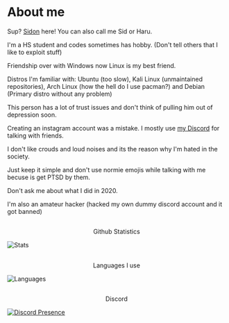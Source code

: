 # About me

Sup? [Sidon](https://www.youtube.com/watch?v=dQw4w9WgXcQ) here! You can also call me Sid or Haru. 

I'm a HS student and codes sometimes has hobby. (Don't tell others that I like to exploit stuff) 

Friendship over with Windows now Linux is my best friend. 

Distros I'm familiar with:
Ubuntu (too slow),
Kali Linux (unmaintained repositories), 
Arch Linux (how the hell do I use pacman?) and
Debian (Primary distro without any problem)

This person has a lot of trust issues and don't think of pulling him out of depression soon. 

Creating an instagram account was a mistake. I mostly use [my Discord](https://discord.com/users/728604179186188368) for talking with friends. 

I don't like crouds and loud noises and its the reason why I'm hated in the society. 

Just keep it simple and don't use normie emojis while talking with me becuse is get PTSD by them.

Don't ask me about what I did in 2020.

I'm also an amateur hacker (hacked my own dummy discord account and it got banned)

<p align="center">
 <h2 align="center">
 </h2>
 <p align="center">
  Github Statistics
 </p>
</p>

![Stats](https://github-readme-stats.vercel.app/api?username=SidonTheTroll&theme=merko&show_icons=true)

<p align="center">
 <h2 align="center">
 </h2>
 <p align="center">
  Languages I use 
 </p>
</p>

![Languages](https://github-readme-stats.vercel.app/api/top-langs/?username=SidonTheTroll&theme=gruvbox)

<p align="center">
 <h2 align="center">
 </h2>
 <p align="center">
  Discord
 </p>
</p>


[![Discord Presence](https://lanyard.cnrad.dev/api/728604179186188368)](https://discord.com/users/728604179186188368)
